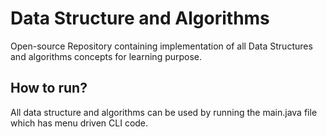 # Data Structure and Algorithms

Open-source Repository containing implementation of all Data Structures and algorithms concepts for learning purpose.<br />

## How to run? 

All data structure and algorithms can be used by running the main.java file which has menu driven CLI code.
